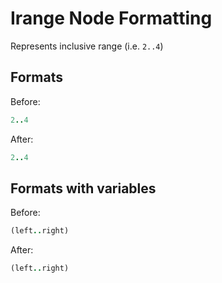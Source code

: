 <!-- BEGIN_AUTOGENERATED -->

# Irange Node Formatting

Represents inclusive range (i.e. `2..4`)

<!-- END_AUTOGENERATED -->

## Formats

Before:

```ruby
2..4
```

After:

```ruby
2..4
```

## Formats with variables

Before:

```ruby
(left..right)
```

After:

```ruby
(left..right)
```
